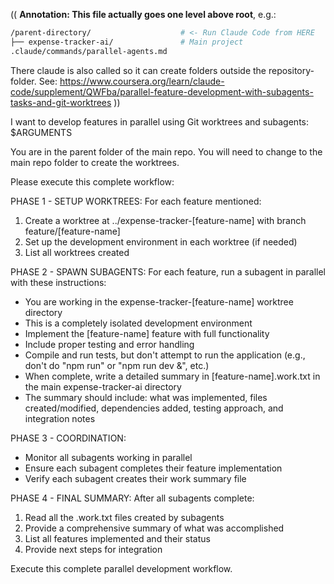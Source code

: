 (( **Annotation: This file actually goes one level above root**, e.g.:

```bash
/parent-directory/                    # <- Run Claude Code from HERE
├── expense-tracker-ai/               # Main project
.claude/commands/parallel-agents.md
```

There claude is also called so it can create folders outside the repository-folder. See: https://www.coursera.org/learn/claude-code/supplement/QWFba/parallel-feature-development-with-subagents-tasks-and-git-worktrees ))

I want to develop features in parallel using Git worktrees and subagents: $ARGUMENTS

You are in the parent folder of the main repo. You will need to change to the main repo
folder to create the worktrees.

Please execute this complete workflow:

PHASE 1 - SETUP WORKTREES:
For each feature mentioned:

1. Create a worktree at ../expense-tracker-[feature-name] with branch feature/[feature-name]
2. Set up the development environment in each worktree (if needed)
3. List all worktrees created

PHASE 2 - SPAWN SUBAGENTS:
For each feature, run a subagent in parallel with these instructions:

- You are working in the expense-tracker-[feature-name] worktree directory
- This is a completely isolated development environment
- Implement the [feature-name] feature with full functionality
- Include proper testing and error handling
- Compile and run tests, but don't attempt to run the application (e.g., don't do "npm run" or "npm run dev &", etc.) 
- When complete, write a detailed summary in [feature-name].work.txt in the main expense-tracker-ai directory
- The summary should include: what was implemented, files created/modified, dependencies added, testing approach, and integration notes

PHASE 3 - COORDINATION:

- Monitor all subagents working in parallel
- Ensure each subagent completes their feature implementation
- Verify each subagent creates their work summary file

PHASE 4 - FINAL SUMMARY:
After all subagents complete:

1. Read all the .work.txt files created by subagents
2. Provide a comprehensive summary of what was accomplished
3. List all features implemented and their status
4. Provide next steps for integration

Execute this complete parallel development workflow.
